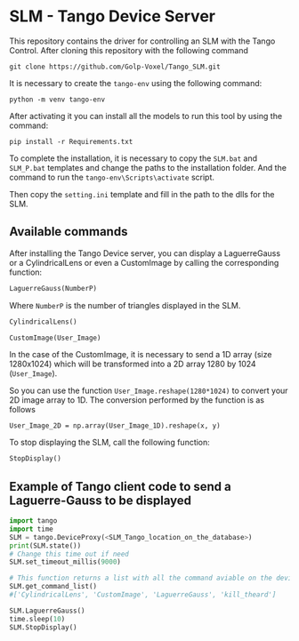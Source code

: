 # SLM - Tango Device Server 
This repository contains the driver for controlling an SLM with the Tango Control. After cloning this repository with the following command

```
git clone https://github.com/Golp-Voxel/Tango_SLM.git
```

It is necessary to create the `tango-env` using the following command:

```
python -m venv tango-env
```

After activating it you can install all the models to run this tool by using the command:

```
pip install -r Requirements.txt
```

To complete the installation, it is necessary to copy the `SLM.bat` and `SLM_P.bat` templates and change the paths to the installation folder. And the command to run the `tango-env\Scripts\activate` script. 

Then copy the `setting.ini` template and fill in the path to the dlls for the SLM.




## Available commands 
After installing the Tango Device server, you can display a LaguerreGauss or a CylindricalLens or even a CustomImage by calling the corresponding function:

```python 
LaguerreGauss(NumberP)
```
Where `NumberP` is the number of triangles displayed in the SLM.

```python 
CylindricalLens()
```

```python 
CustomImage(User_Image)
```
In the case of the CustomImage, it is necessary to send a 1D array (size 1280x1024) which will be transformed into a 2D array 1280 by 1024 (`User_Image`).

So you can use the function `User_Image.reshape(1280*1024)` to convert your 2D image array to 1D. The conversion performed by the function is as follows
```
User_Image_2D = np.array(User_Image_1D).reshape(x, y)
```

To stop displaying the SLM, call the following function:

```python
StopDisplay()
```

## Example of Tango client code to send a Laguerre-Gauss to be displayed
```python
import tango
import time
SLM = tango.DeviceProxy(<SLM_Tango_location_on_the_database>)
print(SLM.state())
# Change this time out if need
SLM.set_timeout_millis(9000) 

# This function returns a list with all the command aviable on the device server
SLM.get_command_list()
#['CylindricalLens', 'CustomImage', 'LaguerreGauss', 'kill_theard']

SLM.LaguerreGauss()
time.sleep(10)
SLM.StopDisplay()
```
